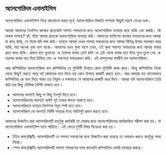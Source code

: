 ## অ্যালগোরিদম এনালাইসিস

<div style="text-align: justify">
অ্যালগোরিদম এনালাইসিস নিয়ে আলোচনা করার পূর্বে, অ্যালগোরিদম বিষয়টা সম্পর্কে কিছুটা ধারণা নেওয়া যাক।  
 
আমরা আমাদের দৈনন্দিন কাজের প্রত্যেকটা সমস্যা সমাধানের জন্য অ্যালগোরিদম ব্যবহার করে থাকি এবং করছি। কি অবাক লাগছে? হ্যাঁ, সত্যি আমরা প্রত্যকে অ্যালগোরিদম ব্যবহার করি। আমাদের ব্যাক্তিগত কাজের সমাধানের জন্য আমরা যা করে থাকি, সে দিকে যদি লক্ষ করি। তাহলে আমরা দেখব সমস্যা সমাধানের জন্য আমরা বিভিন্ন উপায় অবলম্বন করে থাকি, যার অনেক গুলা ধাপ থাকে। আমাদের যখন ক্ষুধা লাগে তখন, এই ক্ষুধা সমাস্যা সমাধানের জন্য আমরা খাবার গ্রহন করে থাকি। প্রথমে হাত ধুয়েনেয় -> তারপর খাবার প্লেটে রাখি -> প্লেট থেকে খাবার হাত দিয়ে মুখে তুলে নেয় -> তারপর খাবার দাত দিয়ে চিবিয়ে নেয় -> সবশেষে গলাধঃকরণ করি। এই ধাপগুলোর সমষ্টিই হল অ্যালগোরিদম।

আর কম্পিউটার অ্যালগোরিদম হল কম্পিউটার যে সুনির্দিষ্ট উপায়ে কোন সুনির্দিষ্ট কাজ করে। কিন্তু কম্পিউটার নিজে থেকে কিছুই করতে পারে না! আমাদের বলে দিতে হয় কোন উপায়ে কাজটি করতে হবে। আর আমারা যত ভালোভাবে কম্পিউটার কে বলে দিতে পারব তত নির্ভুল ও দক্ষভাবে সে আমাদের কাজটি করে দিবে। আমরা যদি অ্যালগোরিদম তৈরি করি তার কিছু মৌলিক বৈশিষ্ট থাকতে হবে - 
- আমাদের অবশ্যই কিছু না কিছু ইনপুট দিতে হবে।
- অ্যালগোরিদমের অবশ্যই আউট পুট দেবার ক্ষমতা থাকতে হবে।
- অ্যালগোরিদমে ব্যবহত নির্দেশনা সমূহ স্পষ্ট হতে হবে।
- অ্যালগোরিদম কে অবশ্যই নির্দিষ্ট সময়ের মধ্যে অউটপুট প্রদান করতে হবে।

আমাদের ডিজাইন করা অ্যালগরিদমটি কতটুকু কার্যকরী তা বোঝার জন্য অ্যালগোরিদমের কার্যকারিতা পরীক্ষা করা হয়। যা অ্যালগোরিদম এনালাইসিস নামে পরিচিত। এই ক্ষেত্রে দুইটি বিষয় বিবেচনা করা হয় - 
- টাইম কমপ্লেক্সিটিঃ অ্যালগরিদমটি যে সমস্যা সমাধানের জন্য ডিজাইন করা হয়েছে তা সমাধান করতে কতটুকু সময় নিচ্ছে।
- স্পেস কমপ্লেক্সিটিঃ অ্যালগরিদমটি সমস্যা সমাধানের সময় কতখানি কম্পিউটার মেমরি ব্যাবহার করছে।
</div>